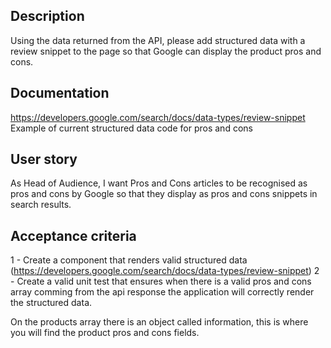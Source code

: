 ## Description

Using the data returned from the API, please add structured data with a review snippet to the page so that Google can display the product pros and cons.

## Documentation

https://developers.google.com/search/docs/data-types/review-snippet
Example of current structured data code for pros and cons

## User story

As Head of Audience, I want Pros and Cons articles to be recognised as pros and cons by Google so that they display as pros and cons snippets in search results.

## Acceptance criteria

1 - Create a component that renders valid structured data (https://developers.google.com/search/docs/data-types/review-snippet)
2 - Create a valid unit test that ensures when there is a valid pros and cons array comming from the api response the application will correctly render the structured data.

On the products array there is an object called information, this is where you will find the product pros and cons fields.
